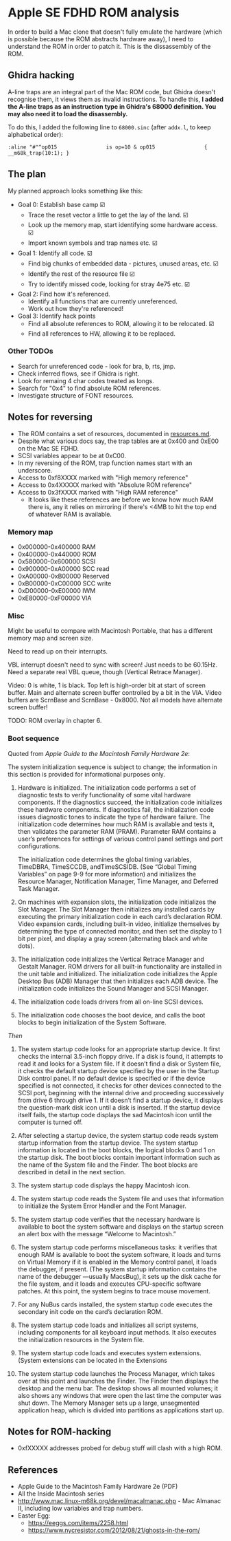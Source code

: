 # Apple SE FDHD ROM analysis

In order to build a Mac clone that doesn't fully emulate the hardware
(which is possible because the ROM abstracts hardware away), I need to
understand the ROM in order to patch it. This is the dissassembly of
the ROM.

## Ghidra hacking

A-line traps are an integral part of the Mac ROM code, but Ghidra
doesn't recognise them, it views them as invalid instructions. To
handle this, **I added the A-line traps as an instruction type in
Ghidra's 68000 definition. You may also need it to load the
disassembly.**

To do this, I added the following line to `68000.sinc` (after
`addx.l`, to keep alphabetical order):

```
:aline "#"^op015                is op=10 & op015                { __m68k_trap(10:1); }
```

## The plan

My planned approach looks something like this:

 * Goal 0: Establish base camp ☑️
   * Trace the reset vector a little to get the lay of the land. ☑️
   * Look up the memory map, start identifying some hardware access. ☑️
   * Import known symbols and trap names etc. ☑️
 * Goal 1: Identify all code. ☑️
   * Find big chunks of embedded data - pictures, unused areas, etc. ☑️
   * Identify the rest of the resource file ☑️
   * Try to identify missed code, looking for stray 4e75 etc. ☑️
 * Goal 2: Find how it's referenced.
   * Identify all functions that are currently unreferenced.
   * Work out how they're referenced!
 * Goal 3: Identify hack points
   * Find all absolute references to ROM, allowing it to be relocated. ☑️
   * Find all references to HW, allowing it to be replaced.

### Other TODOs

 * Search for unreferenced code -  look for bra, b, rts, jmp.
 * Check inferred flows, see if Ghidra is right.
 * Look for remaing 4 char codes treated as longs.
 * Search for "0x4" to find absolute ROM references.
 * Investigate structure of FONT resources.

## Notes for reversing

 * The ROM contains a set of resources, documented in
   [resources.md](./resources.md).
 * Despite what various docs say, the trap tables are at 0x400 and
   0xE00 on the Mac SE FDHD.
 * SCSI variables appear to be at 0xC00.
 * In my reversing of the ROM, trap function names start with an
   underscore.
 * Access to 0xf8XXXX marked with "High memory reference"
 * Access to 0x4XXXXX marked with "Absolute ROM reference"
 * Access to 0x3fXXXX marked with "High RAM reference"
   * It looks like these references are before we know how much RAM
     there is, any it relies on mirroring if there's <4MB to hit the
     top end of whatever RAM is available.

### Memory map

 * 0x000000-0x400000 RAM
 * 0x400000-0x440000 ROM
 * 0x580000-0x600000 SCSI
 * 0x900000-0xA00000 SCC read
 * 0xA00000-0xB00000 Reserved
 * 0xB00000-0xC00000 SCC write
 * 0xD00000-0xE00000 IWM
 * 0xE80000-0xF00000 VIA

### Misc

Might be useful to compare with Macintosh Portable, that has a
different memory map and screen size.

Need to read up on their interrupts.

VBL interrupt doesn't need to sync with screen! Just needs to be
60.15Hz. Need a separate real VBL queue, though (Vertical Retrace
Manager).

Video: 0 is white, 1 is black. Top left is high-order bit at start of
screen buffer. Main and alternate screen buffer controlled by a bit in
the VIA. Video buffers are ScrnBase and ScrnBase - 0x8000. Not all
models have alternate screen buffer!

TODO: ROM overlay in chapter 6.

### Boot sequence

Quoted from *Apple Guide to the Macintosh Family Hardware 2e*:

The system initialization sequence is subject to change; the
information in this section is provided for informational purposes
only.

1. Hardware is initialized. The initialization code performs a set of
   diagnostic tests to verify functionality of some vital hardware
   components. If the diagnostics succeed, the initialization code
   initializes these hardware components. If diagnostics fail, the
   initialization code issues diagnostic tones to indicate the type of
   hardware failure. The initialization code determines how much RAM
   is available and tests it, then validates the parameter RAM
   (PRAM). Parameter RAM contains a user’s preferences for settings of
   various control panel settings and port configurations.

   The initialization code determines the global timing variables,
   TimeDBRA, TimeSCCDB, andTimeSCSIDB. (See “Global Timing Variables”
   on page 9-9 for more information) and initializes the Resource
   Manager, Notification Manager, Time Manager, and Deferred Task
   Manager.

2. On machines with expansion slots, the initialization code
   initializes the Slot Manager. The Slot Manager then initializes any
   installed cards by executing the primary initialization code in
   each card’s declaration ROM. Video expansion cards, including
   built-in video, initialize themselves by determining the type of
   connected monitor, and then set the display to 1 bit per pixel, and
   display a gray screen (alternating black and white dots).

3. The initialization code initializes the Vertical Retrace Manager
   and Gestalt Manager. ROM drivers for all built-in functionality are
   installed in the unit table and initialized. The initialization
   code initializes the Apple Desktop Bus (ADB) Manager that then
   initializes each ADB device. The initialization code initializes
   the Sound Manager and SCSI Manager.

4. The initialization code loads drivers from all on-line SCSI
   devices.

5. The initialization code chooses the boot device, and calls the boot
   blocks to begin initialization of the System Software.

*Then*

1. The system startup code looks for an appropriate startup device. It
   first checks the internal 3.5-inch floppy drive. If a disk is
   found, it attempts to read it and looks for a System file. If it
   doesn’t find a disk or System file, it checks the default startup
   device specified by the user in the Startup Disk control panel. If
   no default device is specified or if the device specified is not
   connected, it checks for other devices connected to the SCSI port,
   beginning with the internal drive and proceeding successively from
   drive 6 through drive 1. If it doesn’t find a startup device, it
   displays the question-mark disk icon until a disk is inserted. If
   the startup device itself fails, the startup code displays the sad
   Macintosh icon until the computer is turned off.

2. After selecting a startup device, the system startup code reads
   system startup information from the startup device. The system
   startup information is located in the boot blocks, the logical
   blocks 0 and 1 on the startup disk. The boot blocks contain
   important information such as the name of the System file and the
   Finder. The boot blocks are described in detail in the next
   section.

3. The system startup code displays the happy Macintosh icon.

4. The system startup code reads the System file and uses that
   information to initialize the System Error Handler and the Font
   Manager.

5. The system startup code verifies that the necessary hardware is
   available to boot the system software and displays on the startup
   screen an alert box with the message “Welcome to Macintosh.”

6. The system startup code performs miscellaneous tasks: it verifies
   that enough RAM is available to boot the system software, it loads
   and turns on Virtual Memory if it is enabled in the Memory control
   panel, it loads the debugger, if present. (The system startup
   information contains the name of the debugger —usually MacsBug), it
   sets up the disk cache for the file system, and it loads and
   executes CPU-specific software patches. At this point, the system
   begins to trace mouse movement.

7. For any NuBus cards installed, the system startup code executes the
   secondary init code on the card’s declaration ROM.

8. The system startup code loads and initializes all script systems,
   including components for all keyboard input methods. It also
   executes the initialization resources in the System file.

9. The system startup code loads and executes system
   extensions. (System extensions can be located in the Extensions

10. The system startup code launches the Process Manager, which takes
    over at this point and launches the Finder. The Finder then
    displays the desktop and the menu bar. The desktop shows all
    mounted volumes; it also shows any windows that were open the last
    time the computer was shut down. The Memory Manager sets up a
    large, unsegmented application heap, which is divided into
    partitions as applications start up.

## Notes for ROM-hacking

 * 0xfXXXXX addresses probed for debug stuff will clash with a high
   ROM.

## References

 * Apple Guide to the Macintosh Family Hardware 2e (PDF)
 * All the Inside Macintosh series
 * http://www.mac.linux-m68k.org/devel/macalmanac.php - Mac Almanac
   II, including low variables and trap numbers.
 * Easter Egg:
   * https://eeggs.com/items/2258.html
   * https://www.nycresistor.com/2012/08/21/ghosts-in-the-rom/
